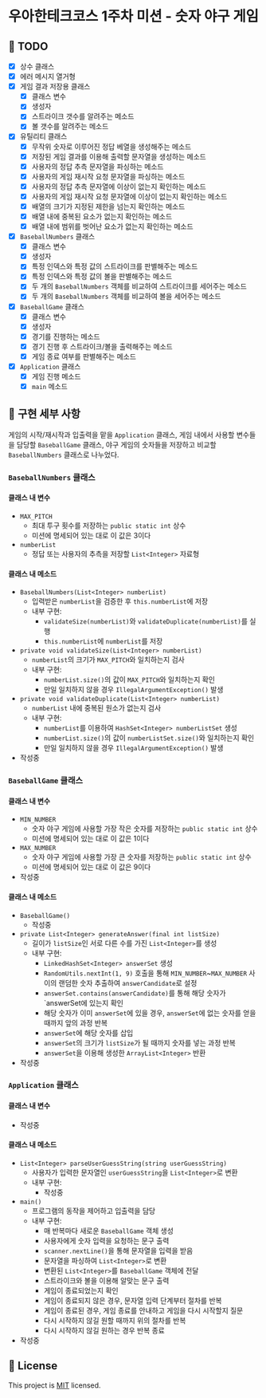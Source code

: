 # 우아한테크코스 1주차 미션 - 숫자 야구 게임

## 🚀 TODO
- [X] 상수 클래스
- [X] 에러 메시지 열거형
- [X] 게임 결과 저장용 클래스
    - [X] 클래스 변수
    - [X] 생성자
    - [X] 스트라이크 갯수를 알려주는 메소드
    - [X] 볼 갯수를 알려주는 메소드
- [X] 유틸리티 클래스
    - [X] 무작위 숫자로 이루어진 정답 베열을 생성해주는 메소드
    - [X] 저장된 게임 결과를 이용해 출력할 문자열을 생성하는 메소드
    - [X] 사용자의 정답 추측 문자열을 파싱하는 메소드
    - [X] 사용자의 게임 재시작 요청 문자열을 파싱하는 메소드
    - [X] 사용자의 정답 추측 문자열에 이상이 없는지 확인하는 메소드
    - [X] 사용자의 게임 재시작 요청 문자열에 이상이 없는지 확인하는 메소드
    - [X] 배열의 크기가 지정된 제한을 넘는지 확인하는 메소드
    - [X] 배열 내에 중복된 요소가 없는지 확인하는 메소드
    - [X] 배열 내에 범위를 벗어난 요소가 없는지 확인하는 메소드 
- [X] `BaseballNumbers` 클래스
    - [X] 클래스 변수
    - [X] 생성자
    - [X] 특정 인덱스와 특정 값의 스트라이크를 판별해주는 메소드
    - [X] 특정 인덱스와 특정 값의 볼을 판별해주는 메소드
    - [X] 두 개의 `BaseballNumbers` 객체를 비교하여 스트라이크를 세어주는 메소드
    - [X] 두 개의 `BaseballNumbers` 객체를 비교하여 볼을 세어주는 메소드
- [X] `BaseballGame` 클래스
    - [X] 클래스 변수
    - [X] 생성자
    - [X] 경기를 진행하는 메소드
    - [X] 경기 진행 후 스트라이크/볼을 출력해주는 메소드
    - [X] 게임 종료 여부를 판별해주는 메소드
- [X] `Application` 클래스
    - [X] 게임 진행 메소드
    - [X] `main` 메소드

## 🤔 구현 세부 사항

게임의 시작/재시작과 입출력을 맡을 `Application` 클래스, 게임 내에서 사용할 변수들을 담당할 `BaseballGame` 클래스, 야구 게임의 숫자들을 저장하고 비교할 `BaseballNumbers` 클래스로 나누었다.

### `BaseballNumbers` 클래스

#### 클래스 내 변수

- `MAX_PITCH`
    - 최대 투구 횟수를 저장하는 `public static int` 상수
    - 미션에 명세되어 있는 대로 이 값은 3이다
- `numberList`
    - 정답 또는 사용자의 추측을 저장할 `List<Integer>` 자료형

#### 클래스 내 메소드

- `BaseballNumbers(List<Integer> numberList)`
    - 입력받은 `numberList`을 검증한 후 `this.numberList`에 저장
    - 내부 구현:
        - `validateSize(numberList)`와 `validateDuplicate(numberList)`를 실행
        - `this.numberList`에 `numberList`를 저장
- `private void validateSize(List<Integer> numberList)`
    - `numberList`의 크기가 `MAX_PITCH`와 일치하는지 검사
    - 내부 구현:
        - `numberList.size()`의 값이 `MAX_PITCH`와 일치하는지 확인
        - 만일 일치하지 않을 경우 `IllegalArgumentException()` 발생
- `private void validateDuplicate(List<Integer> numberList)`
    - `numberList` 내에 중복된 원소가 없는지 검사
    - 내부 구현:
        - `numberList`를 이용하여 `HashSet<Integer> numberListSet` 생성
        - `numberList.size()`의 값이 `numberListSet.size()`와 일치하는지 확인
        - 만일 일치하지 않을 경우 `IllegalArgumentException()` 발생
- 작성중

### `BaseballGame` 클래스

#### 클래스 내 변수

- `MIN_NUMBER`
    - 숫자 야구 게임에 사용할 가장 작은 숫자를 저장하는 `public static int` 상수
    - 미션에 명세되어 있는 대로 이 값은 1이다
- `MAX_NUMBER`
    - 숫자 야구 게임에 사용할 가장 큰 숫자를 저장하는 `public static int` 상수
    - 미션에 명세되어 있는 대로 이 값은 9이다
- 작성중

#### 클래스 내 메소드

- `BaseballGame()`
    - 작성중
- `private List<Integer> generateAnswer(final int listSize)`
    - 길이가 `listSize`인 서로 다른 수를 가진 `List<Integer>`를 생성
    - 내부 구현:
        - `LinkedHashSet<Integer> answerSet` 생성
        - `RandomUtils.nextInt(1, 9)` 호출을 통해 `MIN_NUMBER`~`MAX_NUMBER` 사이의 랜덤한 숫자 추출하여 `answerCandidate`로 설정
        - `answerSet.contains(answerCandidate)`를 통해 해당 숫자가 `answerSet에 있는지 확인
        - 해당 숫자가 이미 `answerSet`에 있을 경우, `answerSet`에 없는 숫자를 얻을 때까지 앞의 과정 반복
        - `answerSet`에 해당 숫자를 삽입
        - `answerSet`의 크기가 `listSize`가 될 때까지 숫자를 넣는 과정 반복
        - `answerSet`을 이용해 생성한 `ArrayList<Integer>` 반환
- 작성중

### `Application` 클래스

#### 클래스 내 변수

- 작성중

#### 클래스 내 메소드

- `List<Integer> parseUserGuessString(string userGuessString)`
    - 사용자가 입력한 문자열인 `userGuessString`을 `List<Integer>`로 변환
    - 내부 구현:
        - 작성중
- `main()`
    - 프로그램의 동작을 제어하고 입출력을 담당
    - 내부 구현:
        - 매 반복마다 새로운 `BaseballGame` 객체 생성
        - 사용자에게 숫자 입력을 요청하는 문구 출력
        - `scanner.nextLine()`을 통해 문자열을 입력을 받음
        - 문자열을 파싱하여 `List<Integer>`로 변환
        - 변환된 `List<Integer>`를 `BaseballGame` 객체에 전달
        - 스트라이크와 볼을 이용해 알맞는 문구 출력
        - 게임이 종료되었는지 확인
        - 게임이 종료되지 않은 경우, 문자열 입력 단계부터 절차를 반복
        - 게임이 종료된 경우, 게임 종료를 안내하고 게임을 다시 시작할지 질문 
        - 다시 시작하지 않길 원할 때까지 위의 절차를 반복
        - 다시 시작하지 않길 원하는 경우 반복 종료
- 작성중

## 📝 License

This project is [MIT](https://github.com/woowacourse/java-baseball-precourse/blob/master/LICENSE) licensed.
